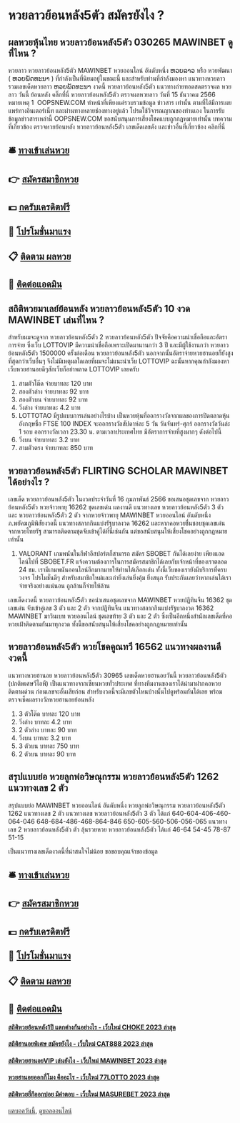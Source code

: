 # หวยลาวย้อนหลัง5ตัว สมัครยังไง ?
## ผลหวยหุ้นไทย หวยลาวย้อนหลัง5ตัว 030265 MAWINBET ดูที่ไหน ?
หวยลาว หวยลาวย้อนหลัง5ตัว MAWINBET หวยออนไลน์ อันดับหนึ่ง ຫວຍລາວ หรือ หวยพัฒนา ( ຫວຍພັດທະນາ ) ที่กำลังเป็นที่นิยมอยู่ในขณะนี้ และสำหรับท่านที่กำลังมองหา แนวทางหวยลาว รวมเลขเด็ดหวยลาว ຫວຍພັດທະນາ งวดนี้
 หวยลาวย้อนหลัง5ตัว แนวทางถ่ายทอดสดตรวจผล หวยลาว วันนี้ ย้อนหลัง คลิ๊กที่นี่ หวยลาวย้อนหลัง5ตัว 
ตรวจผลหวยลาว วันที่ 15 ธันวาคม 2566
หมายเหตุ 1  OOPSNEW.COM ทำหน้าที่เพียงแค่รวบรวมข้อมูล ข่าวสาร เท่านั้น ตามที่ได้มีการเผยแพร่ทางอินเตอร์เน็ท และผ่านทางหลายช่องทางอยู่แล้ว โปรดใช้วิจารณญาณของท่านเอง ในการรับข้อมูลข่าวสารเหล่านี้ OOPSNEW.COM ขอสนับสนุนการเสี่ยงโชคแบบถูกกฎหมายเท่านั้น
บทความที่เกี่ยวข้อง
ตรวจหวยย้อนหลัง หวยลาวย้อนหลัง5ตัว เลขเด็ดเลขดัง และข่าวอื่นที่เกี่ยวข้อง คลิกที่นี่

## 🛎 [ทางเข้าเล่นหวย](https://bit.ly/3BG5bNw)
## 👉 [สมัครสมาชิกหวย](https://bit.ly/3BG5bNw)
## 💵 [กดรับเครดิตฟรี](https://bit.ly/3C3mvgS)
## 👑 [โปรโมชั่นมาแรง](https://bit.ly/3C3mvgS)
## 📋 [ติดตาม ผลหวย](https://bit.ly/3C3mvgS)
## 📱 [ติดต่อแอดมิน](https://bit.ly/3C3mvgS)

## สถิติหวยมาเลย์ย้อนหลัง หวยลาวย้อนหลัง5ตัว 10 งวด MAWINBET เล่นที่ไหน ?
สำหรับผมจะดูจาก หวยลาวย้อนหลัง5ตัว 2 หวยลาวย้อนหลัง5ตัว ปัจจัยคือความน่าเชื่อถือและอัตราการจ่าย ซึ่งเว็บ LOTTOVIP มีความน่าเชื่อถือเพราะเปิดมานานกว่า 3 ปี และมีผู้ใช้งานกว่า หวยลาวย้อนหลัง5ตัว 1500000 ครั้งต่อเดือน หวยลาวย้อนหลัง5ตัว นอกจากนั้นอัตราจ่ายหวยฮานอยก็ยังสูงที่สุดกว่าเว็บอื่นๆ จึงไม่มีเหตุผลใดเลยที่ผมจะไม่แนะนำเว็บ LOTTOVIP ฉะนั้นหากคุณกำลังมองหาเว็บหวยฮานอยดีๆสักเว็บก็อย่าพลาด LOTTOVIP เลยครับ
1. สามตัวโต๊ด จ่ายบาทละ 120 บาท
2. สองตัวล่าง จ่ายบาทละ 92 บาท
3. สองตัวบน จ่ายบาทละ 92 บาท
4. วิ่งล่าง จ่ายบาทละ 4.2 บาท
5. LOTTOTAO มีรูปแบบการเล่นอย่างไรบ้าง เป็นหวยหุ้นที่ออกรางวัลจากผลของการปิดตลาดหุ้นอังกฤษชื่อ FTSE 100 INDEX จะออกรางวัลสัปดาห์ละ 5 วัน วันจันทร์-ศุกร์ ออกรางวัลวันล่ะ 1 รอบ ออกรางวัลเวลา 23.30 น. ตามเวลาประเทศไทย มีอัตราการจ่ายที่สูงมากๆ ดังต่อไปนี้
6. วิ่งบน จ่ายบาทละ 3.2 บาท
7. สามตัวตรง จ่ายบาทละ 850 บาท

## หวยลาวย้อนหลัง5ตัว FLIRTING SCHOLAR MAWINBET ได้อย่างไร ?
เลขเด็ด หวยลาวย้อนหลัง5ตัว ในงวดประจำวันที่ 16 กุมภาพันธ์ 2566 ขอเสนอชุดเลขจาก หวยลาวย้อนหลัง5ตัว หวยจ้าวพายุ 16262 ชุดเลขเด่น ผลงานดี แนวทางเลข หวยลาวย้อนหลัง5ตัว 3 ตัว และ หวยลาวย้อนหลัง5ตัว 2 ตัว จากหวยจ้าวพายุ MAWINBET หวยออนไลน์ อันดับหนึ่ง ภ.พยัคฆภูมิพิสัยงวดนี้ แนวทางสลากกินแบ่งรัฐบาลงวด 16262 และหากคอหวยชื่นชอบชุดเลขเด่นจากหวยไทยรัฐ สามารถติดตามชุดจับเข้าคู่ได้ที่นี่เช่นกัน แต่ขอสนับสนุนให้เสี่ยงโชคอย่างถูกกฎหมายเท่านั้น
1. VALORANT เกมพนันในกีฬาอีสปอร์ตก็สามารถ สมัคร SBOBET กันได้เลยง่าย เพียงแอดไลน์ไปที่ SBOBET.FR แจ้งความต้องการในการสมัครสมาชิกได้เลยกับเจ้าหน้าที่ของเราตลอด 24 ชม. เรามีเกมพนันออนไลน์อีกมากมายให้ท่านได้เลือกเล่น ทั้งนี้เว็บของเรายังมีบริการที่ครบวงจร โปรโมชั่นดีๆ สำหรับสมาชิกใหม่และเก่ายิ่งเล่นยิ่งคุ้ม ยิ่งสนุก รับประกันเลยว่าหากเล่นได้เราจ่ายจริงอย่างแน่นอน ถูกล้านก็จ่ายให้ล้าน

เลขเด็ดงวดนี้ หวยลาวย้อนหลัง5ตัว ขอนำเสนอชุดเลขจาก MAWINBET หวยปฏิทินจีน 16362 ชุดเลขเด่น จับเข้าคู่เลข 3 ตัว และ 2 ตัว จากปฏิทินจีน แนวทางสลากกินแบ่งรัฐบาลงวด 16362 MAWINBET มาวินเบท หวยออนไลน์ ชุดเลขท้าย 3 ตัว และ 2 ตัว ซึ่งเป็นอีกหนึ่งสำนักเลขเด็ดที่คอหวยเฝ้าติดตามกันมาทุกงวด ทั้งนี้ขอสนับสนุนให้เสี่ยงโชคอย่างถูกกฎหมายเท่านั้น

## หวยลาวย้อนหลัง5ตัว หวยโชคคูณทวี 16562 แนวทางผลงานดีงวดนี้
แนวทางหวยฮานอย หวยลาวย้อนหลัง5ตัว 30965 เลขเด็ดหวยฮานอยวันนี้ หวยลาวย้อนหลัง5ตัว (ปกติพเศษวีไอพี) เป็นแนวทางจากเซียนหวยทั่วประเทศ ที่ทางทีมงานของเราได้นำมาฝากคอหวยติดตามด่วน ก่อนเลขจะอั้นเสียก่อน สำหรับงวดนี้จะมีเลขตัวไหนบ้างนั้นไปดูพร้อมกันได้เลย พร้อมตรวจเช็คผลรางวัลหวยฮานอยย้อนหลัง
1. 3 ตัวโต๊ด บาทละ 120 บาท
2. วิ่งล่าง บาทละ 4.2 บาท
3. 2 ตัวล่าง บาทละ 90 บาท
4. วิ่งบน บาทละ 3.2 บาท
5. 3 ตัวบน บาทละ 750 บาท
6. 2 ตัวบน บาทละ 90 บาท

## สรุปแบบย่อ หวยลูกพ่อวิษณุกรรม หวยลาวย้อนหลัง5ตัว 1262 แนวทางเลข 2 ตัว
สรุปแบบย่อ MAWINBET หวยออนไลน์ อันดับหนึ่ง หวยลูกพ่อวิษณุกรรม หวยลาวย้อนหลัง5ตัว 1262 แนวทางเลข 2 ตัว แนวทางเลข หวยลาวย้อนหลัง5ตัว 3 ตัว ได้แก่
640-604-406-460-064-046
648-684-486-468-864-846
650-605-560-506-056-065
แนวทางเลข 2 หวยลาวย้อนหลัง5ตัว ตัว ลุ้นรวยหวย หวยลาวย้อนหลัง5ตัว ได้แก่
46-64
54-45
78-87
51-15

เป็นแนวทางเลขเด็ดงวดนี้ที่น่าสนใจไม่น้อย
ขอขอบคุณเจ้าของข้อมูล

## 🛎 [ทางเข้าเล่นหวย](https://bit.ly/3BG5bNw)
## 👉 [สมัครสมาชิกหวย](https://bit.ly/3BG5bNw)
## 💵 [กดรับเครดิตฟรี](https://bit.ly/3C3mvgS)
## 👑 [โปรโมชั่นมาแรง](https://bit.ly/3C3mvgS)
## 📋 [ติดตาม ผลหวย](https://bit.ly/3C3mvgS)
## 📱 [ติดต่อแอดมิน](https://bit.ly/3C3mvgS)

#### [สถิติหวยย้อนหลัง1ปี แตกต่างกันอย่างไร - เว็บใหม่ CHOKE 2023 ล่าสุด](https://atom.io/themes/สถิติหวยย้อนหลัง1ปี%20แตกต่างกันอย่างไร%20-%20เว็บใหม่%20choke%202023%20ล่าสุด)
#### [สถิติฮานอยพิเศษ สมัครยังไง - เว็บใหม่ CAT888 2023 ล่าสุด](https://atom.io/themes/สถิติฮานอยพิเศษ%20สมัครยังไง%20-%20เว็บใหม่%20cat888%202023%20ล่าสุด)
#### [สถิติหวยฮานอยVIP เล่นยังไง - เว็บใหม่ MAWINBET 2023 ล่าสุด](https://atom.io/themes/สถิติหวยฮานอยvip%20เล่นยังไง%20-%20เว็บใหม่%20mawinbet%202023%20ล่าสุด)
#### [หวยฮานอยออกกี่โมง คืออะไร - เว็บใหม่ 77LOTTO 2023 ล่าสุด](https://atom.io/themes/หวยฮานอยออกกี่โมง%20คืออะไร%20-%20เว็บใหม่%2077lotto%202023%20ล่าสุด)
#### [สถิติหวยยี่กีออกบ่อย มีคำตอบ - เว็บใหม่ MASUREBET 2023 ล่าสุด](https://atom.io/themes/สถิติหวยยี่กีออกบ่อย%20มีคำตอบ%20-%20เว็บใหม่%20masurebet%202023%20ล่าสุด)

[ผลบอลวันนี้](https://siamsport.tv "ผลบอลวันนี้"), [ดูบอลออนไลน์](https://siamsport.tv/ดูบอลสด "ดูบอลออนไลน์")